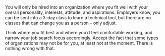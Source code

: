 You will only be hired into an organization where you fit well with your overall personality, interests, attitude, and aspirations. Employers know, you can be sent into a 3-day class to learn a technical tool, but there are no classes that can change you as a person – only adjust.

Think where you fit best and where you’d feel comfortable working, and narrow your job search focus accordingly. Accept the fact that some types of organizations may not be for you, at least not at the moment. There is nothing wrong with that.